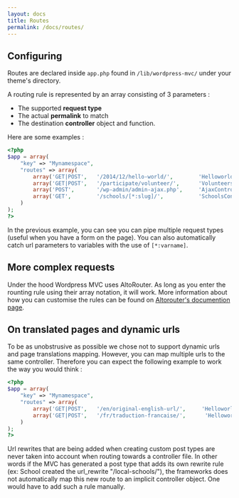 ```yaml
---
layout: docs
title: Routes
permalink: /docs/routes/
---
```


## Configuring

Routes are declared inside `app.php` found in `/lib/wordpress-mvc/` under your theme's directory.

A routing rule is represented by an array consisting of 3 parameters :

* The supported __request type__
* The actual __permalink__ to match
* The destination __controller__ object and function.

Here are some examples :

~~~ php
<?php
$app = array(
    "key" => "Mynamespace",
    "routes" => array(
        array('GET|POST',   '/2014/12/hello-world/',        'HelloworldController#view')
        array('GET|POST',   '/participate/volunteer/',      'VolunteersController#create')
        array('POST',       '/wp-admin/admin-ajax.php',     'AjaxController#index')
        array('GET',        '/schools/[*:slug]/',           'SchoolsController#view')
    )
);
?>
~~~

In the previous example, you can see you can pipe multiple request types (useful when you have a form on the page). You can also automatically catch url parameters to variables with the use of `[*:varname]`.

## More complex requests

Under the hood Wordpress MVC uses AltoRouter. As long as you enter the rounting rule using their array notation, it will work. More information about how you can customise the rules can be found on [Altorouter's documention page](https://github.com/dannyvankooten/AltoRouter).

## On translated pages and dynamic urls

To be as unobstrusive as possible we chose not to support dynamic urls and page translations mapping. However, you can map multiple urls to the same controller. Therefore you can expect the following example to work the way you would think :

~~~ php
<?php
$app = array(
    "key" => "Mynamespace",
    "routes" => array(
        array('GET|POST',   '/en/original-english-url/',     'HelloworldController#view')
        array('GET|POST',   '/fr/traduction-francaise/',      'HelloworldController#view')
    )
);
?>
~~~

Url rewrites that are being added when creating custom post types are never taken into account when routing towards a controller file. In other words if the MVC has generated a post type that adds its own rewrite rule (ex: School created the url_rewrite "/local-schools/"), the frameworks does not automatically map this new route to an implicit controller object. One would have to add such a rule manually.
